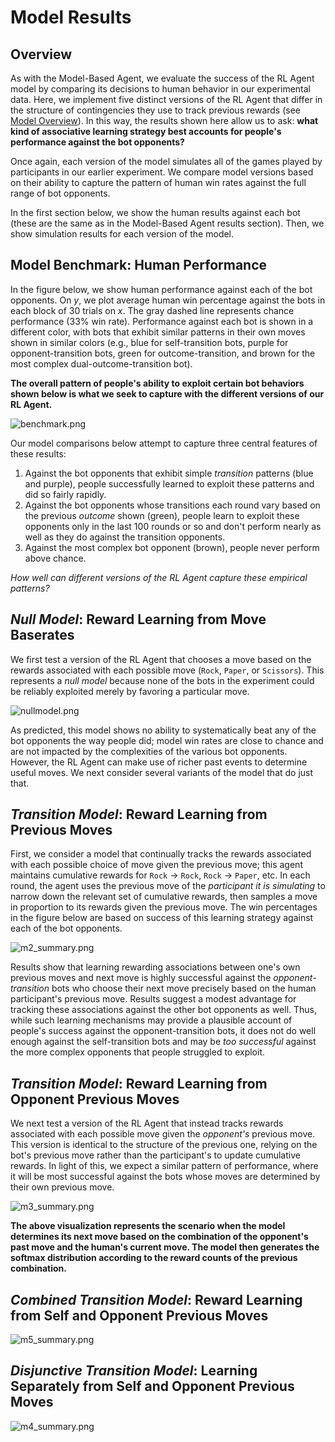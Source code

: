# Model Results

## Overview

As with the Model-Based Agent, we evaluate the success of the RL Agent model by comparing its decisions to human behavior in our experimental data. Here, we implement five distinct versions of the RL Agent that differ in the structure of contingencies they use to track previous rewards (see [Model Overview](RLModel.md)). In this way, the results shown here allow us to ask: **what kind of associative learning strategy best accounts for people's performance against the bot opponents?**

Once again, each version of the model simulates all of the games played by participants in our earlier experiment. We compare model versions based on their ability to capture the pattern of human win rates against the full range of bot opponents.

In the first section below, we show the human results against each bot (these are the same as in the Model-Based Agent results section). Then, we show simulation results for each version of the model.

## Model Benchmark: Human Performance

In the figure below, we show human performance against each of the bot opponents. On $y$, we plot average human win percentage against the bots in each block of 30 trials on $x$. The gray dashed line represents chance performance (33% win rate). Performance against each bot is shown in a different color, with bots that exhibit similar patterns in their own moves shown in similar colors (e.g., blue for self-transition bots, purple for opponent-transition bots, green for outcome-transition, and brown for the most complex dual-outcome-transition bot).

**The overall pattern of people's ability to exploit certain bot behaviors shown below is what we seek to capture with the different versions of our RL Agent.**

![benchmark.png](img/benchmark.png)

Our model comparisons below attempt to capture three central features of these results:
1. Against the bot opponents that exhibit simple *transition* patterns (blue and purple), people successfully learned to exploit these patterns and did so fairly rapidly.
2. Against the bot opponents whose transitions each round vary based on the previous *outcome* shown (green), people learn to exploit these opponents only in the last 100 rounds or so and don't perform nearly as well as they do against the transition opponents.
3. Against the most complex bot opponent (brown), people never perform above chance.

*How well can different versions of the RL Agent capture these empirical patterns?*


## *Null Model*: Reward Learning from Move Baserates

We first test a version of the RL Agent that chooses a move based on the rewards associated with each possible move (`Rock`, `Paper`, or `Scissors`). This represents a *null model* because none of the bots in the experiment could be reliably exploited merely by favoring a particular move.

![nullmodel.png](img/rl_a.png)

As predicted, this model shows no ability to systematically beat any of the bot opponents the way people did; model win rates are close to chance and are not impacted by the complexities of the various bot opponents. However, the RL Agent can make use of richer past events to determine useful moves. We next consider several variants of the model that do just that.


## *Transition Model*: Reward Learning from Previous Moves

First, we consider a model that continually tracks the rewards associated with each possible choice of move given the previous move; this agent maintains cumulative rewards for `Rock` -> `Rock`, `Rock` -> `Paper`, etc. In each round, the agent uses the previous move of the *participant it is simulating* to narrow down the relevant set of cumulative rewards, then samples a move in proportion to its rewards given the previous move. The win percentages in the figure below are based on success of this learning strategy against each of the bot opponents.

![m2_summary.png](img/rl_b.png)

Results show that learning rewarding associations between one's own previous moves and next move is highly successful against the *opponent-transition* bots who choose their next move precisely based on the human participant's previous move. Results suggest a modest advantage for tracking these associations against the other bot opponents as well. Thus, while such learning mechanisms may provide a plausible account of people's success against the opponent-transition bots, it does not do well enough against the self-transition bots and may be *too successful* against the more complex opponents that people struggled to exploit.


## *Transition Model*: Reward Learning from Opponent Previous Moves

We next test a version of the RL Agent that instead tracks rewards associated with each possible move given the *opponent's* previous move. This version is identical to the structure of the previous one, relying on the bot's previous move rather than the participant's to update cumulative rewards. In light of this, we expect a similar pattern of performance, where it will be most successful against the bots whose moves are determined by their own previous move.

![m3_summary.png](img/rl_c.png)


**The above visualization represents the scenario when the model determines its next move based on the combination of the opponent's past move and the human's current move. The model then generates the softmax distribution according to the reward counts of the previous combination.**


## *Combined Transition Model*: Reward Learning from Self and Opponent Previous Moves

![m5_summary.png](img/rl_combined.png)


## *Disjunctive Transition Model*: Learning Separately from Self and Opponent Previous Moves

![m4_summary.png](img/rl_mix.png)
